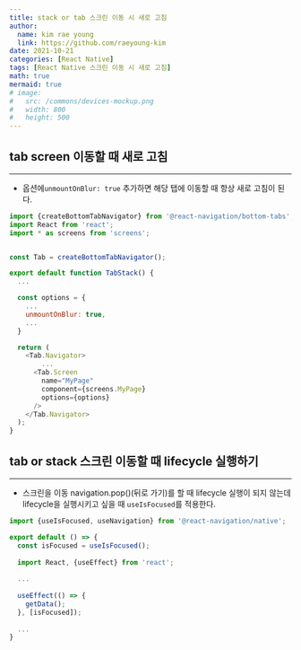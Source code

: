 ```yaml
---
title: stack or tab 스크린 이동 시 새로 고침
author:
  name: kim rae young
  link: https://github.com/raeyoung-kim
date: 2021-10-21
categories: [React Native]
tags: [React Native 스크린 이동 시 새로 고침]
math: true
mermaid: true
# image:
#   src: /commons/devices-mockup.png
#   width: 800
#   height: 500
---
```


## tab screen 이동할 때 새로 고침
---
- 옵션에`unmountOnBlur: true` 추가하면 해당 탭에 이동할 때 항상 새로 고침이 된다.

```javascript
import {createBottomTabNavigator} from '@react-navigation/bottom-tabs';
import React from 'react';
import * as screens from 'screens';


const Tab = createBottomTabNavigator();

export default function TabStack() {
  ...

  const options = {
    ...
    unmountOnBlur: true,
    ...
  }

  return (
    <Tab.Navigator>
        ...
      <Tab.Screen
        name="MyPage"
        component={screens.MyPage}
        options={options}
      />
    </Tab.Navigator>
  );
}

```

## tab or stack 스크린 이동할 때 lifecycle 실행하기
---
- 스크린을 이동 navigation.pop()(뒤로 가기)를 할 때 lifecycle 실행이 되지 않는데 lifecycle을 실행시키고 싶을 때 `useIsFocused`를 적용한다.

```javascript
import {useIsFocused, useNavigation} from '@react-navigation/native';

export default () => {
  const isFocused = useIsFocused();
  
  import React, {useEffect} from 'react';
  
  ...
  
  useEffect(() => {
    getData();
  }, [isFocused]);
  
  ...
}
```
